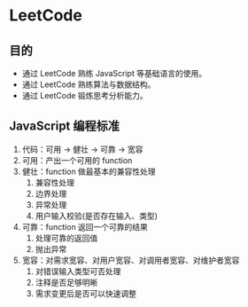# LeetCode
## 目的
- 通过 LeetCode 熟练 JavaScript 等基础语言的使用。
- 通过 LeetCode 熟练算法与数据结构。
- 通过 LeetCode 锻炼思考分析能力。

## JavaScript 编程标准
1. 代码：可用 -> 健壮 -> 可靠 -> 宽容
2. 可用：产出一个可用的 function
3. 健壮：function 做最基本的兼容性处理
	1. 兼容性处理
	2. 边界处理
	3. 异常处理
	4. 用户输入校验(是否存在输入、类型)
4. 可靠：function 返回一个可靠的结果
	1. 处理可靠的返回值
	2. 抛出异常
5. 宽容：对需求宽容、对用户宽容、对调用者宽容、对维护者宽容
	1. 对错误输入类型可否处理
	2. 注释是否足够明晰
	3. 需求变更后是否可以快速调整
	
